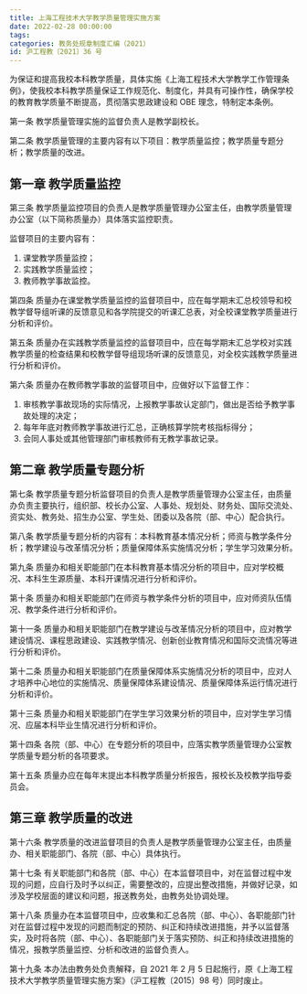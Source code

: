```yaml
---
title: 上海工程技术大学教学质量管理实施方案
date: 2022-02-28 00:00:00
tags: 
categories: 教务处规章制度汇编（2021）
id: 沪工程教〔2021〕36 号
---
```


为保证和提高我校本科教学质量，具体实施《上海工程技术大学教学工作管理条例》，使我校本科教学质量保证工作规范化、制度化，并具有可操作性，确保学校的教育教学质量不断提高，贯彻落实思政建设和 OBE 理念，特制定本条例。

第一条 教学质量管理实施的监督负责人是教学副校长。

第二条 教学质量管理的主要内容有以下项目：教学质量监控；教学质量专题分析；教学质量的改进。

## 第一章 教学质量监控
第三条 教学质量监控项目的负责人是教学质量管理办公室主任，由教学质量管理办公室（以下简称质量办）具体落实监控职责。

监督项目的主要内容有：

1. 课堂教学质量监控；
2. 实践教学质量监控；
3. 教师教学事故监控。

第四条 质量办在课堂教学质量监控的监督项目中，应在每学期末汇总校领导和校教学督导组听课的反馈意见和各学院提交的听课汇总表，对全校课堂教学质量进行分析和评价。

第五条 质量办在实践教学质量监控的监督项目中，应在每学期末汇总学校对实践教学质量的检查结果和校教学督导组现场听课的反馈意见，对全校实践教学质量进行分析和评价。

第六条 质量办在教师教学事故的监督项目中，应做好以下监督工作：

1. 审核教学事故现场的实际情况，上报教学事故认定部门，做出是否给予教学事故处理的决定；
2. 每年年底对教师教学事故进行汇总，正确核算学院考核指标得分；
3. 会同人事处或其他管理部门审核教师有无教学事故记录。

## 第二章 教学质量专题分析

第七条 教学质量专题分析监督项目的负责人是教学质量管理办公室主任，由质量办负责主要执行，组织部、校长办公室、人事处、规划处、财务处、国际交流处、资实处、教务处、招生办公室、学生处、团委以及各院（部、中心）配合执行。

第八条 教学质量专题分析的内容有：本科教育基本情况分析；师资与教学条件分析；教学建设与改革情况分析；质量保障体系实施情况分析；学生学习效果分析。

第九条 质量办和相关职能部门在本科教育基本情况分析的项目中，应对学校概况、本科生生源质量、本科开课情况进行分析和评价。

第十条 质量办和相关职能部门在师资与教学条件分析的项目中，应对师资队伍情况、教学条件进行分析和评价。

第十一条 质量办和相关职能部门在教学建设与改革情况分析的项目中，应对教学建设情况、课程思政建设、实践教学情况、创新创业教育情况和国际交流情况等进行分析和评价。

第十二条 质量办和相关职能部门在质量保障体系实施情况分析的项目中，应对人才培养中心地位的实施情况、质量保障体系建设情况、质量保障体系运行情况进行分析和评价。

第十三条 质量办和相关职能部门在学生学习效果分析的项目中，应对学生学习情况、应届本科毕业生情况进行分析和评价。

第十四条 各院（部、中心）在专题分析的项目中，应落实教学质量管理办公室教学质量专题分析的各项要求。

第十五条 质量办应在每年末提出本科教学质量分析报告，报校长及校教学指导委员会。

## 第三章 教学质量的改进

第十六条 教学质量的改进监督项目的负责人是教学质量管理办公室主任，由质量办、相关职能部门、各院（部、中心）具体执行。

第十七条 有关职能部门和各院（部、中心）在本监督项目中，对在监督过程中发现的问题，应自行及时予以纠正，需要整改的，应提出整改措施，并做好记录，如涉及学校层面的建议和问题，报送教务处，由教务处协调处理。

第十八条 质量办在本监督项目中，应收集和汇总各院（部、中心）、各职能部门针对在监督过程中发现的问题而制定的预防、纠正和持续改进措施，并予以监督落实，及时将各院（部、中心）、各职能部门关于落实预防、纠正和持续改进措施的情况，报教学质量监控、分析和改进的监督负责人。

第十九条 本办法由教务处负责解释，自 2021 年 2 月 5 日起施行，原《上海工程技术大学教学质量管理实施方案》（沪工程教〔2015〕98 号）同时废止。